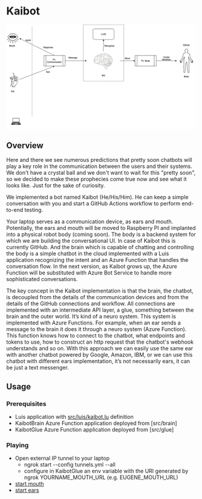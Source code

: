 # Kaibot

![kaibot](docs/images/kaibot.png)

## Overview
Here and there we see numerous predictions that pretty soon chatbots will play a key role in the communication between the users and their systems. We don't have a crystal ball and we don't want to wait for this "pretty soon", so we decided to make these prophecies come true now and see what it looks like. Just for the sake of curiosity. 

We implemented a bot named Kaibot (He/His/Him). He can keep a simple conversation with you and start a GitHub Actions workflow to perform end-to-end testing.

Your laptop serves as a communication device, as ears and mouth. Potentially, the ears and mouth will be moved to Raspberry PI and implanted into a physical robot body (coming soon). The body is a backend system for which we are building the conversational UI. In case of Kaibot this is currently GitHub. And the brain which is capable of chatting and controlling the body is a simple chatbot in the cloud implemented with a Luis application recognizing the intent and an Azure Function that handles the conversation flow. In the next version, as Kaibot grows up, the Azure Function will be substituted with Azure Bot Service to handle more sophisticated conversations.

The key concept in the Kaibot implementation is that the brain, the chatbot, is decoupled from the details of the communication devices and from the details of the GitHub connections and workflow. All connections are implemented with an intermediate API layer, a glue, something between the brain and the outer world. It’s kind of a neuro system. This system is implemented with Azure Functions. For example, when an ear sends a message to the brain it does it through a neuro system (Azure Function). This function knows how to connect to the chatbot, what endpoints and tokens to use, how to construct an http request that the chatbot's webhook understands and so on. With this approach we can easily use the same ear with another chatbot powered by Google, Amazon, IBM, or we can use this chatbot with different ears implementation, it’s not necessarily ears, it can be just a text messenger.  


## Usage

### Prerequisites 
- Luis application with [src/luis/kaibot.lu](src/luis/kaibot.lu) definition
- KaibotBrain Azure Function application deployed from [src/brain]
- KaibotGlue Azure Function application deployed from [src/glue]

### Playing
- Open external IP tunnel to your laptop
    - ngrok start --config tunnels.yml --all
    - configure in KaibotGlue an env variable with the URI generated by ngrok
      YOURNAME_MOUTH_URL (e.g. EUGENE_MOUTH_URL)
- [start mouth](src/mouth/readme.md)
- [start ears](src/ears/readme.md)
